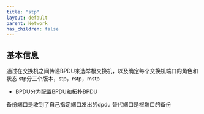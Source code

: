 ```yaml
---
title: "stp"
layout: default
parent: Network
has_children: false
---
```



## 基本信息
通过在交换机之间传递BPDU来选举根交换机，以及确定每个交换机端口的角色和状态
stp分三个版本，stp，rstp，mstp

- BPDU分为配置BPDU和拓扑BPDU

备份端口是收到了自己指定端口发出的dpdu
替代端口是根端口的备份